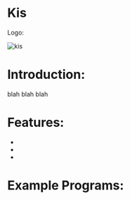 # Kis

Logo:

![kis](https://github.com/jmendo15/Kis/assets/72280816/1bf20903-0a1a-4ef3-bdbb-54f51496ea3a)

# Introduction:
blah blah blah

# Features:
-
-
-

# Example Programs:


